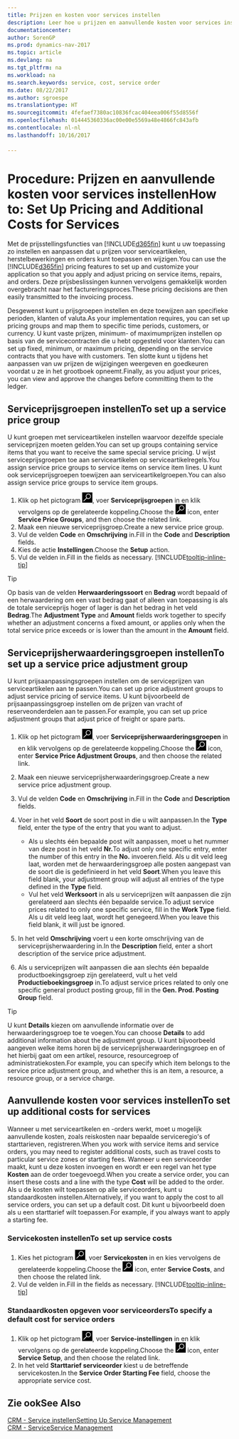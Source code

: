```yaml
---
title: Prijzen en kosten voor services instellen
description: Leer hoe u prijzen en aanvullende kosten voor services instelt.
documentationcenter: 
author: SorenGP
ms.prod: dynamics-nav-2017
ms.topic: article
ms.devlang: na
ms.tgt_pltfrm: na
ms.workload: na
ms.search.keywords: service, cost, service order
ms.date: 08/22/2017
ms.author: sgroespe
ms.translationtype: HT
ms.sourcegitcommit: 4fefaef7380ac10836fcac404eea006f55d8556f
ms.openlocfilehash: 014445360336ac00e00e5569a48e4866fc843afb
ms.contentlocale: nl-nl
ms.lasthandoff: 10/16/2017

---
```


# <a name="how-to-set-up-pricing-and-additional-costs-for-services"></a><span data-ttu-id="58f5e-103">Procedure: Prijzen en aanvullende kosten voor services instellen</span><span class="sxs-lookup"><span data-stu-id="58f5e-103">How to: Set Up Pricing and Additional Costs for Services</span></span>
<span data-ttu-id="58f5e-104">Met de prijsstellingsfuncties van [!INCLUDE[d365fin](includes/d365fin_md.md)] kunt u uw toepassing zo instellen en aanpassen dat u prijzen voor serviceartikelen, herstelbewerkingen en orders kunt toepassen en wijzigen.</span><span class="sxs-lookup"><span data-stu-id="58f5e-104">You can use the [!INCLUDE[d365fin](includes/d365fin_md.md)] pricing features to set up and customize your application so that you apply and adjust pricing on service items, repairs, and orders.</span></span> <span data-ttu-id="58f5e-105">Deze prijsbeslissingen kunnen vervolgens gemakkelijk worden overgebracht naar het factureringsproces.</span><span class="sxs-lookup"><span data-stu-id="58f5e-105">These pricing decisions are then easily transmitted to the invoicing process.</span></span>  
  
<span data-ttu-id="58f5e-106">Desgewenst kunt u prijsgroepen instellen en deze toewijzen aan specifieke perioden, klanten of valuta.</span><span class="sxs-lookup"><span data-stu-id="58f5e-106">As your implementation requires, you can set up pricing groups and map them to specific time periods, customers, or currency.</span></span> <span data-ttu-id="58f5e-107">U kunt vaste prijzen, minimum- of maximumprijzen instellen op basis van de servicecontracten die u hebt opgesteld voor klanten.</span><span class="sxs-lookup"><span data-stu-id="58f5e-107">You can set up fixed, minimum, or maximum pricing, depending on the service contracts that you have with customers.</span></span> <span data-ttu-id="58f5e-108">Ten slotte kunt u tijdens het aanpassen van uw prijzen de wijzigingen weergeven en goedkeuren voordat u ze in het grootboek opneemt.</span><span class="sxs-lookup"><span data-stu-id="58f5e-108">Finally, as you adjust your prices, you can view and approve the changes before committing them to the ledger.</span></span>  

## <a name="to-set-up-a-service-price-group"></a><span data-ttu-id="58f5e-109">Serviceprijsgroepen instellen</span><span class="sxs-lookup"><span data-stu-id="58f5e-109">To set up a service price group</span></span>
<span data-ttu-id="58f5e-110">U kunt groepen met serviceartikelen instellen waarvoor dezelfde speciale serviceprijzen moeten gelden.</span><span class="sxs-lookup"><span data-stu-id="58f5e-110">You can set up groups containing service items that you want to receive the same special service pricing.</span></span> <span data-ttu-id="58f5e-111">U wijst serviceprijsgroepen toe aan serviceartikelen op serviceartikelregels.</span><span class="sxs-lookup"><span data-stu-id="58f5e-111">You assign service price groups to service items on service item lines.</span></span> <span data-ttu-id="58f5e-112">U kunt ook serviceprijsgroepen toewijzen aan serviceartikelgroepen.</span><span class="sxs-lookup"><span data-stu-id="58f5e-112">You can also assign service price groups to service item groups.</span></span>  

1. <span data-ttu-id="58f5e-113">Klik op het pictogram ![Zoeken naar pagina of rapport](media/ui-search/search_small.png "pictogram Zoeken naar pagina of rapport"), voer **Serviceprijsgroepen** in en klik vervolgens op de gerelateerde koppeling.</span><span class="sxs-lookup"><span data-stu-id="58f5e-113">Choose the ![Search for Page or Report](media/ui-search/search_small.png "Search for Page or Report icon") icon, enter **Service Price Groups**, and then choose the related link.</span></span>  
2. <span data-ttu-id="58f5e-114">Maak een nieuwe serviceprijsgroep.</span><span class="sxs-lookup"><span data-stu-id="58f5e-114">Create a new service price group.</span></span>  
3. <span data-ttu-id="58f5e-115">Vul de velden **Code** en **Omschrijving** in.</span><span class="sxs-lookup"><span data-stu-id="58f5e-115">Fill in the **Code** and **Description** fields.</span></span>  
4. <span data-ttu-id="58f5e-116">Kies de actie **Instellingen**.</span><span class="sxs-lookup"><span data-stu-id="58f5e-116">Choose the **Setup** action.</span></span>  
2. <span data-ttu-id="58f5e-117">Vul de velden in.</span><span class="sxs-lookup"><span data-stu-id="58f5e-117">Fill in the fields as necessary.</span></span> [!INCLUDE[tooltip-inline-tip](includes/tooltip-inline-tip_md.md)]  

 > [!Tip]
 > <span data-ttu-id="58f5e-118">Op basis van de velden **Herwaarderingssoort** en **Bedrag** wordt bepaald of een herwaardering om een vast bedrag gaat of alleen van toepassing is als de totale serviceprijs hoger of lager is dan het bedrag in het veld **Bedrag**.</span><span class="sxs-lookup"><span data-stu-id="58f5e-118">The **Adjustment Type** and **Amount** fields work together to specify whether an adjustment concerns a fixed amount, or applies only when the total service price exceeds or is lower than the amount in the **Amount** field.</span></span>  

## <a name="to-set-up-a-service-price-adjustment-group"></a><span data-ttu-id="58f5e-119">Serviceprijsherwaarderingsgroepen instellen</span><span class="sxs-lookup"><span data-stu-id="58f5e-119">To set up a service price adjustment group</span></span>  
<span data-ttu-id="58f5e-120">U kunt prijsaanpassingsgroepen instellen om de serviceprijzen van serviceartikelen aan te passen.</span><span class="sxs-lookup"><span data-stu-id="58f5e-120">You can set up price adjustment groups to adjust service pricing of service items.</span></span> <span data-ttu-id="58f5e-121">U kunt bijvoorbeeld de prijsaanpassingsgroep instellen om de prijzen van vracht of reserveonderdelen aan te passen.</span><span class="sxs-lookup"><span data-stu-id="58f5e-121">For example, you can set up price adjustment groups that adjust price of freight or spare parts.</span></span>  
  
1. <span data-ttu-id="58f5e-122">Klik op het pictogram ![Zoeken naar pagina of rapport](media/ui-search/search_small.png "pictogram Zoeken naar pagina of rapport"), voer **Serviceprijsherwaarderingsgroepen** in en klik vervolgens op de gerelateerde koppeling.</span><span class="sxs-lookup"><span data-stu-id="58f5e-122">Choose the ![Search for Page or Report](media/ui-search/search_small.png "Search for Page or Report icon") icon, enter **Service Price Adjustment Groups**, and then choose the related link.</span></span>  
2. <span data-ttu-id="58f5e-123">Maak een nieuwe serviceprijsherwaarderingsgroep.</span><span class="sxs-lookup"><span data-stu-id="58f5e-123">Create a new service price adjustment group.</span></span>  
3. <span data-ttu-id="58f5e-124">Vul de velden **Code** en **Omschrijving** in.</span><span class="sxs-lookup"><span data-stu-id="58f5e-124">Fill in the **Code** and **Description** fields.</span></span>  
4. <span data-ttu-id="58f5e-125">Voer in het veld **Soort** de soort post in die u wilt aanpassen.</span><span class="sxs-lookup"><span data-stu-id="58f5e-125">In the **Type** field, enter the type of the entry that you want to adjust.</span></span>  
  
    * <span data-ttu-id="58f5e-126">Als u slechts één bepaalde post wilt aanpassen, moet u het nummer van deze post in het veld **Nr.**</span><span class="sxs-lookup"><span data-stu-id="58f5e-126">To adjust only one specific entry, enter the number of this entry in the **No.**</span></span> <span data-ttu-id="58f5e-127">invoeren.</span><span class="sxs-lookup"><span data-stu-id="58f5e-127">field.</span></span> <span data-ttu-id="58f5e-128">Als u dit veld leeg laat, worden met de herwaarderingsgroep alle posten aangepast van de soort die is gedefinieerd in het veld **Soort**.</span><span class="sxs-lookup"><span data-stu-id="58f5e-128">When you leave this field blank, your adjustment group will adjust all entries of the type defined in the **Type** field.</span></span>  
    * <span data-ttu-id="58f5e-129">Vul het veld **Werksoort** in als u serviceprijzen wilt aanpassen die zijn gerelateerd aan slechts één bepaalde service.</span><span class="sxs-lookup"><span data-stu-id="58f5e-129">To adjust service prices related to only one specific service, fill in the **Work Type** field.</span></span> <span data-ttu-id="58f5e-130">Als u dit veld leeg laat, wordt het genegeerd.</span><span class="sxs-lookup"><span data-stu-id="58f5e-130">When you leave this field blank, it will just be ignored.</span></span>  
  
5. <span data-ttu-id="58f5e-131">In het veld **Omschrijving** voert u een korte omschrijving van de serviceprijsherwaardering in.</span><span class="sxs-lookup"><span data-stu-id="58f5e-131">In the **Description** field, enter a short description of the service price adjustment.</span></span>  
6. <span data-ttu-id="58f5e-132">Als u serviceprijzen wilt aanpassen die aan slechts één bepaalde productboekingsgroep zijn gerelateerd, vult u het veld **Productieboekingsgroep** in.</span><span class="sxs-lookup"><span data-stu-id="58f5e-132">To adjust service prices related to only one specific general product posting group, fill in the **Gen. Prod. Posting Group** field.</span></span>

> [!Tip]
> <span data-ttu-id="58f5e-133">U kunt **Details** kiezen om aanvullende informatie over de herwaarderingsgroep toe te voegen.</span><span class="sxs-lookup"><span data-stu-id="58f5e-133">You can choose **Details** to add additional information about the adjustment group.</span></span> <span data-ttu-id="58f5e-134">U kunt bijvoorbeeld aangeven welke items horen bij de serviceprijsherwaarderingsgroep en of het hierbij gaat om een artikel, resource, resourcegroep of administratiekosten.</span><span class="sxs-lookup"><span data-stu-id="58f5e-134">For example, you can specify which item belongs to the service price adjustment group, and whether this is an item, a resource, a resource group, or a service charge.</span></span>  

## <a name="to-set-up-additional-costs-for-services"></a><span data-ttu-id="58f5e-135">Aanvullende kosten voor services instellen</span><span class="sxs-lookup"><span data-stu-id="58f5e-135">To set up additional costs for services</span></span>
<span data-ttu-id="58f5e-136">Wanneer u met serviceartikelen en -orders werkt, moet u mogelijk aanvullende kosten, zoals reiskosten naar bepaalde serviceregio's of starttarieven, registreren.</span><span class="sxs-lookup"><span data-stu-id="58f5e-136">When you work with service items and service orders, you may need to register additional costs, such as travel costs to particular service zones or starting fees.</span></span> <span data-ttu-id="58f5e-137">Wanneer u een serviceorder maakt, kunt u deze kosten invoegen en wordt er een regel van het type **Kosten** aan de order toegevoegd.</span><span class="sxs-lookup"><span data-stu-id="58f5e-137">When you create a service order, you can insert these costs and a line with the type **Cost** will be added to the order.</span></span> <span data-ttu-id="58f5e-138">Als u de kosten wilt toepassen op alle serviceorders, kunt u standaardkosten instellen.</span><span class="sxs-lookup"><span data-stu-id="58f5e-138">Alternatively, if you want to apply the cost to all service orders, you can set up a default cost.</span></span> <span data-ttu-id="58f5e-139">Dit kunt u bijvoorbeeld doen als u een starttarief wilt toepassen.</span><span class="sxs-lookup"><span data-stu-id="58f5e-139">For example, if you always want to apply a starting fee.</span></span>
  
### <a name="to-set-up-service-costs"></a><span data-ttu-id="58f5e-140">Servicekosten instellen</span><span class="sxs-lookup"><span data-stu-id="58f5e-140">To set up service costs</span></span>
1. <span data-ttu-id="58f5e-141">Kies het pictogram ![Zoeken naar pagina of rapport](media/ui-search/search_small.png "pictogram Zoeken naar pagina of rapport"), voer **Servicekosten** in en kies vervolgens de gerelateerde koppeling.</span><span class="sxs-lookup"><span data-stu-id="58f5e-141">Choose the ![Search for Page or Report](media/ui-search/search_small.png "Search for Page or Report icon") icon, enter **Service Costs**, and then choose the related link.</span></span> 
2. <span data-ttu-id="58f5e-142">Vul de velden in.</span><span class="sxs-lookup"><span data-stu-id="58f5e-142">Fill in the fields as necessary.</span></span> [!INCLUDE[tooltip-inline-tip](includes/tooltip-inline-tip_md.md)]  

### <a name="to-specify-a-default-cost-for-service-orders"></a><span data-ttu-id="58f5e-143">Standaardkosten opgeven voor serviceorders</span><span class="sxs-lookup"><span data-stu-id="58f5e-143">To specify a default cost for service orders</span></span>
1. <span data-ttu-id="58f5e-144">Klik op het pictogram ![Zoeken naar pagina of rapport](media/ui-search/search_small.png "pictogram Zoeken naar pagina of rapport"), voer **Service-instellingen** in en klik vervolgens op de gerelateerde koppeling.</span><span class="sxs-lookup"><span data-stu-id="58f5e-144">Choose the ![Search for Page or Report](media/ui-search/search_small.png "Search for Page or Report icon") icon, enter **Service Setup**, and then choose the related link.</span></span> 
2. <span data-ttu-id="58f5e-145">In het veld **Starttarief serviceorder** kiest u de betreffende servicekosten.</span><span class="sxs-lookup"><span data-stu-id="58f5e-145">In the **Service Order Starting Fee** field, choose the appropriate service cost.</span></span>

## <a name="see-also"></a><span data-ttu-id="58f5e-146">Zie ook</span><span class="sxs-lookup"><span data-stu-id="58f5e-146">See Also</span></span>
[<span data-ttu-id="58f5e-147">CRM - Service instellen</span><span class="sxs-lookup"><span data-stu-id="58f5e-147">Setting Up Service Management</span></span>](service-setup-service.md)  
[<span data-ttu-id="58f5e-148">CRM - Service</span><span class="sxs-lookup"><span data-stu-id="58f5e-148">Service Management</span></span>](service-service.md)  

